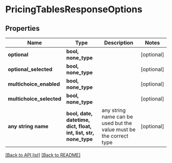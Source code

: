 # PricingTablesResponseOptions


## Properties
Name | Type | Description | Notes
------------ | ------------- | ------------- | -------------
**optional** | **bool, none_type** |  | [optional] 
**optional_selected** | **bool, none_type** |  | [optional] 
**multichoice_enabled** | **bool, none_type** |  | [optional] 
**multichoice_selected** | **bool, none_type** |  | [optional] 
**any string name** | **bool, date, datetime, dict, float, int, list, str, none_type** | any string name can be used but the value must be the correct type | [optional]

[[Back to API list]](../README.md#documentation-for-api-endpoints) [[Back to README]](../README.md)


